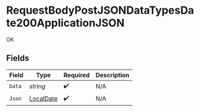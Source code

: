 # RequestBodyPostJSONDataTypesDate200ApplicationJSON

OK


## Fields

| Field                                                               | Type                                                                | Required                                                            | Description                                                         |
| ------------------------------------------------------------------- | ------------------------------------------------------------------- | ------------------------------------------------------------------- | ------------------------------------------------------------------- |
| `Data`                                                              | *string*                                                            | :heavy_check_mark:                                                  | N/A                                                                 |
| `Json`                                                              | [LocalDate](https://nodatime.org/3.1.x/api/NodaTime.LocalDate.html) | :heavy_check_mark:                                                  | N/A                                                                 |